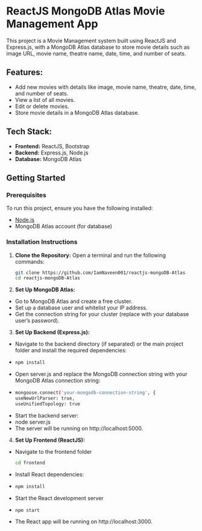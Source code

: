 # ReactJS MongoDB Atlas Movie Management App

This project is a Movie Management system built using ReactJS and Express.js, with a MongoDB Atlas database to store movie details such as image URL, movie name, theatre name, date, time, and number of seats.

## Features:
- Add new movies with details like image, movie name, theatre, date, time, and number of seats.
- View a list of all movies.
- Edit or delete movies.
- Store movie details in a MongoDB Atlas database.

## Tech Stack:
- **Frontend:** ReactJS, Bootstrap
- **Backend:** Express.js, Node.js
- **Database:** MongoDB Atlas

## Getting Started

### Prerequisites
To run this project, ensure you have the following installed:
- [Node.js](https://nodejs.org/en/download/)
- MongoDB Atlas account (for database)

### Installation Instructions

1. **Clone the Repository:**
   Open a terminal and run the following commands:
   ```bash
   git clone https://github.com/IamNaveen001/reactjs-mongoDB-Atlas
   cd reactjs-mongoDB-Atlas
2. **Set Up MongoDB Atlas:**

- Go to MongoDB Atlas and create a free cluster.
- Set up a database user and whitelist your IP address.
- Get the connection string for your cluster (replace <password> with your database user’s password).
3. **Set Up Backend (Express.js):**

- Navigate to the backend directory (if separated) or the main project folder and install the required dependencies:
-  ```bash
   npm install
  - Open server.js and replace the MongoDB connection string with your MongoDB Atlas connection string:
  - ```bash
    mongoose.connect('your-mongodb-connection-string', {
    useNewUrlParser: true,
    useUnifiedTopology: true
- Start the backend server:
- node server.js
- The server will be running on http://localhost:5000.
4. **Set Up Frontend (ReactJS):**
  - Navigate to the frontend folder
    ``` bash
    cd frontend
- Install React dependencies:
-  ``` bash
   npm install
- Start the React development server
- ```bash
  npm start
- The React app will be running on http://localhost:3000.
